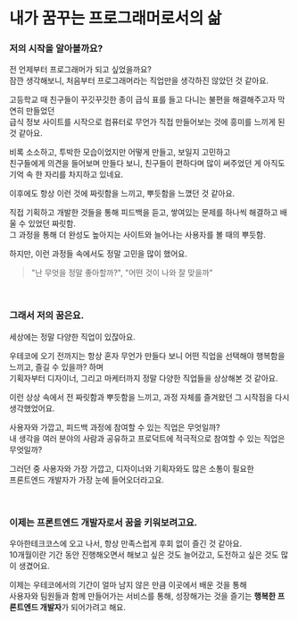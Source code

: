 # 내가 꿈꾸는 프로그래머로서의 삶

### 저의 시작을 알아볼까요?

전 언제부터 프로그래머가 되고 싶었을까요?<br>
잠깐 생각해보니, 처음부터 프로그래머라는 직업만을 생각하진 않았던 것 같아요.

고등학교 때 친구들이 꾸깃꾸깃한 종이 급식 표를 들고 다니는 불편을 해결해주고자 막연히 만들었던<br>
급식 정보 사이트를 시작으로 컴퓨터로 무언가 직접 만들어보는 것에 흥미를 느끼게 된 것 같아요.

비록 소소하고, 투박한 모습이었지만 어떻게 만들고, 보일지 고민하고<br>
친구들에게 의견을 들어보며 만들다 보니, 친구들이 편하다며 많이 써주었던 게 아직도 기억 속 한 자리를 차지하고 있네요.

이후에도 항상 이런 것에 짜릿함을 느끼고, 뿌듯함을 느꼈던 것 같아요.

직접 기획하고 개발한 것들을 통해 피드백을 듣고, 쌓여있는 문제를 하나씩 해결하고 배울 수 있었던 짜릿함.<br>
그 과정을 통해 더 완성도 높아지는 사이트와 늘어나는 사용자를 볼 때의 뿌듯함.

하지만, 이런 과정들 속에서도 정말 고민을 많이 했어요.<br>
> "난 무엇을 정말 좋아할까?", "어떤 것이 나와 잘 맞을까"

<br>

### 그래서 저의 꿈은요.

세상에는 정말 다양한 직업이 있잖아요.

우테코에 오기 전까지는 항상 혼자 무언가 만들다 보니 어떤 직업을 선택해야 행복함을 느끼고, 즐길 수 있을까? 하며<br>
기획자부터 디자이너, 그리고 마케터까지 정말 다양한 직업들을 상상해본 것 같아요.

이런 상상 속에서 전 짜릿함과 뿌듯함을 느끼고, 과정 자체를 즐겨왔던 그 시작점을 다시 생각했었어요.

사용자와 가깝고, 피드백 과정에 참여할 수 있는 직업은 무엇일까?<br>
내 생각을 여러 분야의 사람과 공유하고 프로덕트에 적극적으로 참여할 수 있는 직업은 무엇일까?

그러던 중 사용자와 가장 가깝고, 디자이너와 기획자와도 많은 소통이 필요한<br>
프론트엔드 개발자가 가장 눈에 들어오더라고요.

<br>

### 이제는 프론트엔드 개발자로서 꿈을 키워보려고요.

우아한테크코스에 오고 나서, 항상 만족스럽게 후회 없이 즐긴 것 같아요.<br>
10개월이란 기간 동안 진행해오면서 해보고 싶은 것도 늘어갔고, 도전하고 싶은 것도 많이 생겼어요.

이제는 우테코에서의 기간이 얼마 남지 않은 만큼 이곳에서 배운 것을 통해<br>
사용자와 팀원들과 함께 만들어가는 서비스를 통해, 성장해가는 것을 즐기는 **행복한 프론트엔드 개발자**가 되어가려고 해요.

